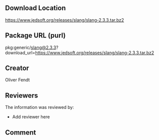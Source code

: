 ## Download Location

https://www.jedsoft.org/releases/slang/slang-2.3.3.tar.bz2

## Package URL (purl)

pkg:generic/slang@2.3.3?download_url=https://www.jedsoft.org/releases/slang/slang-2.3.3.tar.bz2

## Creator

Oliver Fendt

## Reviewers

The information was reviewed by:

* Add reviewer here

## Comment

